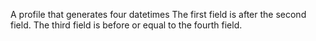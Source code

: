 A profile that generates four datetimes
The first field is after the second field.
The third field is before or equal to the fourth field.
